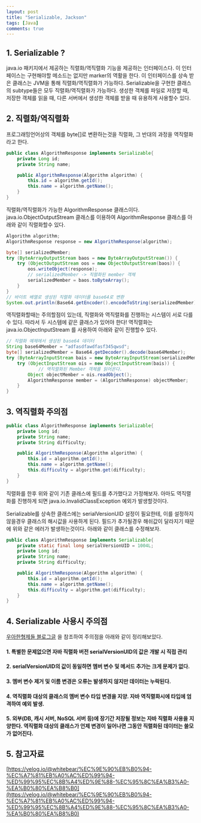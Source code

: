 ```yaml
---
layout: post
title: "Serializable, Jackson"
tags: [Java]
comments: true
---
```


## 1. Serializable ?
java.io 패키지에서 제공하는 직렬화/역직렬화 기능을 제공하는 인터페이스다. 이 인터페이스는 구현해야할 메소드는 없지만 marker의 역활을 한다. 이 인터페이스를 
상속 받은 클래스는 JVM을 통해 직렬화/역직렬화가 가능하다. Serializable을 구현한 클래스의 subtype들은 모두 직렬화/역직렬화가 가능하다.
생성한 객체를 파일로 저장할 때, 저장한 객체를 읽을 때, 다른 서버에서 생성한 객체를 받을 때 유용하게 사용할수 있다.

## 2. 직렬화/역직렬화
프로그래밍언어상의 객체를 byte[]로 변환하는것을 직렬화, 그 반대의 과정을 역직렬화라고 한다.

```java
public class AlgorithmResponse implements Serializable{
    private Long id;
    private String name;

    public AlgorithmResponse(Algorithm algorithm) {
        this.id = algorithm.getId();
        this.name = algorithm.getName();
    }
}
```
직렬화/역직렬화가 가능한 AlgorithmResponse 클래스이다. java.io.ObjectOutputStream 클래스를 이용하여 AlgorithmResponse 클래스를
아래와 같이 직렬화할수 있다.

```java
Algorithm algorithm;
AlgorithmResponse response = new AlgorithmResponse(algorithm);

byte[] serializedMember;
try (ByteArrayOutputStream baos = new ByteArrayOutputStream()) {
    try (ObjectOutputStream oos = new ObjectOutputStream(baos)) {
        oos.writeObject(response);
        // serializedMember -> 직렬화된 member 객체 
        serializedMember = baos.toByteArray();
    }
}
// 바이트 배열로 생성된 직렬화 데이터를 base64로 변환
System.out.println(Base64.getEncoder().encodeToString(serializedMember));
```

역직렬화할때는 주의할점이 있는데, 직렬화와 역직렬화를 진행하는 시스템이 서로 다를 수 있다. 따라서 두 시스템에 같은 클래스가 있어야 한다!
역직렬화는 java.io.ObjectInputStream 를 사용하여 아래와 같이 진행할수 있다.
```java
// 직렬화 예제에서 생성된 base64 데이터 
String base64Member = "adfasdfawdfasf345qwsd";
byte[] serializedMember = Base64.getDecoder().decode(base64Member);
try (ByteArrayInputStream bais = new ByteArrayInputStream(serializedMember)) {
    try (ObjectInputStream ois = new ObjectInputStream(bais)) {
            // 역직렬화된 Member 객체를 읽어온다.
        Object objectMember = ois.readObject();
        AlgorithmResponse member = (AlgorithmResponse) objectMember;
    }
}
```

## 3. 역직렬화 주의점

```java
public class AlgorithmResponse implements Serializable{
    private Long id;
    private String name;
    private String difficulty;

    public AlgorithmResponse(Algorithm algorithm) {
        this.id = algorithm.getId();
        this.name = algorithm.getName();
        this.difficulty = algorithm.get(difficulty);
    }
}
```
직렬화를 한후 위와 같이 기존 클래스에 필드를 추가했다고 가정해보자.
아마도 역직렬화를 진행하게 되면 java.io.InvalidClassException 예외가 발생할것이다.

Serializable를 상속한 클래스에는 serialVersionUID 설정이 필요한테, 이를 설정하지 않을경우
클래스의 해시값을 사용하게 된다. 필드가 추가될경우 해쉬값이 달라지기 때문에 위와 같은 에러가 발생하는것이다.
아래와 같이 클래스를 수정해보자.

```java
public class AlgorithmResponse implements Serializable{
    private static final long serialVersionUID = 1004L;
    private Long id;
    private String name;
    private String difficulty;

    public AlgorithmResponse(Algorithm algorithm) {
        this.id = algorithm.getId();
        this.name = algorithm.getName();
        this.difficulty = algorithm.get(difficulty);
    }
}
```

## 4. Serializable 사용시 주의점
[우아한형제들 블로그글](https://techblog.woowahan.com/2551/) 을 참조하여 주의점을 아래와 같이 정리해보았다.
#### 1. 특별한 문제없으면 자바 직렬화 버전 serialVersionUID의 값은 개발 시 직접 관리

#### 2. serialVersionUID의 값이 동일하면 멤버 변수 및 메서드 추가는 크게 문제가 없다.
 
#### 3. 멤버 변수 제거 및 이름 변경은 오류는 발생하지 않지만 데이터는 누락된다.

#### 4. 역직렬화 대상의 클래스의 멤버 변수 타입 변경을 지양. 자바 역직렬화시에 타입에 엄격하여 예외 발생.

#### 5. 외부(DB, 캐시 서버, NoSQL 서버 등)에 장기간 저장될 정보는 자바 직렬화 사용을 지양한다. 역직렬화 대상의 클래스가 언제 변경이 일어나면 그동안 직렬화된 데이터는 쓸모가 없어진다.

## 5. 참고자료
[https://velog.io/@whitebear/%EC%9E%90%EB%B0%94-%EC%A7%81%EB%A0%AC%ED%99%94-%ED%99%95%EC%8B%A4%ED%9E%88-%EC%95%8C%EA%B3%A0-%EA%B0%80%EA%B8%B0](https://velog.io/@whitebear/%EC%9E%90%EB%B0%94-%EC%A7%81%EB%A0%AC%ED%99%94-%ED%99%95%EC%8B%A4%ED%9E%88-%EC%95%8C%EA%B3%A0-%EA%B0%80%EA%B8%B0)
